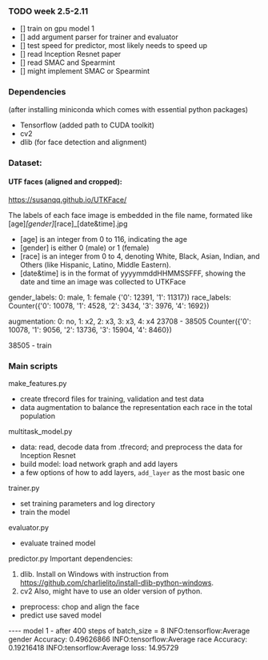 ### TODO week 2.5-2.11
- [] train on gpu model 1
- [] add argument parser for trainer and evaluator 
- [] test speed for predictor, most likely needs to speed up 
- [] read Inception Resnet paper
- [] read SMAC and Spearmint 
- [] might implement SMAC or Spearmint


### Dependencies
(after installing miniconda which comes with essential python packages)
- Tensorflow (added path to CUDA toolkit)
- cv2
- dlib (for face detection and alignment)


### Dataset:
#### UTF faces (aligned and cropped):
https://susanqq.github.io/UTKFace/

The labels of each face image is embedded in the file name, formated like [age]_[gender]_[race]_[date&time].jpg

- [age] is an integer from 0 to 116, indicating the age
- [gender] is either 0 (male) or 1 (female)
- [race] is an integer from 0 to 4, denoting White, Black, Asian, Indian, and Others (like Hispanic, Latino, Middle Eastern).
- [date&time] is in the format of yyyymmddHHMMSSFFF, showing the date and time an image was collected to UTKFace

gender_labels: 0: male, 1: female
{'0': 12391, '1': 11317})
race_labels:
Counter({'0': 10078, '1': 4528, '2': 3434, '3': 3976, '4': 1692})

augmentation:
0: no, 1: x2, 2: x3, 3: x3, 4: x4
23708 - 38505
Counter({'0': 10078, '1': 9056, '2': 13736, '3': 15904, '4': 8460})

38505 - train


### Main scripts
make_features.py
- create tfrecord files for training, validation and test data
- data augmentation to balance the representation each race in the total population


multitask_model.py
- data: read, decode data from .tfrecord; and preprocess the data for Inception Resnet
- build model: load network graph and add layers
- a few options of how to add layers, `add_layer` as the most basic one


trainer.py
- set training parameters and log directory
- train the model

evaluator.py
- evaluate trained model

predictor.py
Important dependencies:
1. dlib.
Install on Windows with instruction from https://github.com/charlielito/install-dlib-python-windows.
2. cv2
Also, might have to use an older version of python.
- preprocess: chop and align the face
- predict use saved model

---- model 1 - after 400 steps of batch_size = 8
INFO:tensorflow:Average gender Accuracy: 0.49626866
INFO:tensorflow:Average race Accuracy: 0.19216418
INFO:tensorflow:Average loss: 14.95729

